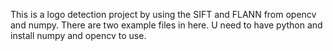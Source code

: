 
This is a logo detection project by using the SIFT and FLANN from opencv and numpy. There are two example files in here. U need to have python and install numpy and opencv to use.
